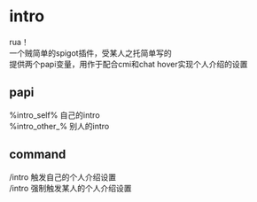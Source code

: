 # intro
rua！  
一个贼简单的spigot插件，受某人之托简单写的  
提供两个papi变量，用作于配合cmi和chat hover实现个人介绍的设置  

## papi  
%intro_self% 自己的intro  
%intro_other_<playerName>% 别人的intro  

## command
/intro 触发自己的个人介绍设置  
/intro <player> 强制触发某人的个人介绍设置  
